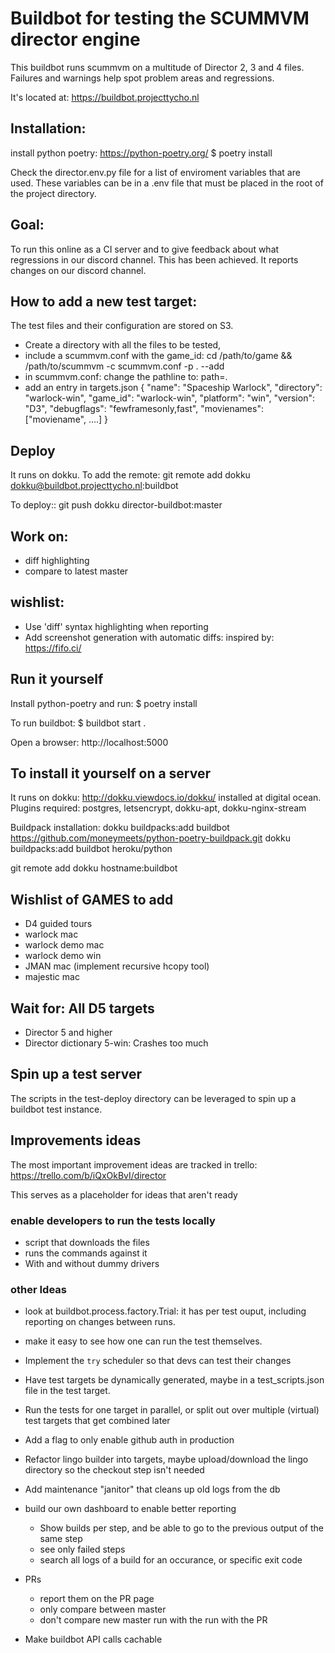 # Buildbot for testing the SCUMMVM director engine

This buildbot runs scummvm on a multitude of Director 2, 3 and 4 files.
Failures and warnings help spot problem areas and regressions.

It's located at: https://buildbot.projecttycho.nl

## Installation:
install python poetry: https://python-poetry.org/
$ poetry install

Check the director.env.py file for a list of enviroment variables that are used.
These variables can be in a .env file that must be placed in the root of the project directory.

## Goal:
To run this online as a CI server and to give feedback about what regressions in our discord channel.
This has been achieved. It reports changes on our discord channel.

## How to add a new test target:

The test files and their configuration are stored on S3.
- Create a directory with all the files to be tested,
- include a scummvm.conf with the game_id:
    cd /path/to/game && /path/to/scummvm -c scummvm.conf -p . --add
- in scummvm.conf: change the pathline to: path=.
- add an entry in targets.json
 {
        "name": "Spaceship Warlock",
        "directory": "warlock-win",
        "game_id": "warlock-win",
        "platform": "win",
        "version": "D3",
        "debugflags": "fewframesonly,fast",
        "movienames": ["moviename", ....]
 }


## Deploy

It runs on dokku. To add the remote:
    git remote add dokku dokku@buildbot.projecttycho.nl:buildbot

To deploy::
    git push dokku director-buildbot:master

## Work on:
- diff highlighting
- compare to latest master

## wishlist:
- Use 'diff' syntax highlighting when reporting
- Add screenshot generation with automatic diffs: inspired by: https://fifo.ci/

## Run it yourself

Install python-poetry and run:
$ poetry install

To run buildbot:
$ buildbot start .

Open a browser: http://localhost:5000

## To install it yourself on a server

It runs on dokku: http://dokku.viewdocs.io/dokku/
installed at digital ocean.
Plugins required: postgres, letsencrypt, dokku-apt, dokku-nginx-stream

Buildpack installation:
dokku buildpacks:add buildbot https://github.com/moneymeets/python-poetry-buildpack.git
dokku buildpacks:add buildbot heroku/python

git remote add dokku hostname:buildbot

## Wishlist of GAMES to add
- D4 guided tours
- warlock mac
- warlock demo mac
- warlock demo win
- JMAN mac (implement recursive hcopy tool)
- majestic mac

## Wait for: All D5 targets
- Director 5 and higher
- Director dictionary 5-win: Crashes too much

## Spin up a test server
The scripts in the test-deploy directory can be leveraged to
spin up a buildbot test instance.

## Improvements ideas

The most important improvement ideas are tracked in trello:
https://trello.com/b/iQxOkBvI/director

This serves as a placeholder for ideas that aren't ready

### enable developers to run the tests locally
- script that downloads the files
- runs the commands against it
- With and without dummy drivers

### other Ideas
- look at buildbot.process.factory.Trial: it has per test ouput, including reporting on changes between runs.
- make it easy to see how one can run the test themselves.
- Implement the `try` scheduler so that devs can test their changes
- Have test targets be dynamically generated, maybe in a test_scripts.json file in the test target.
- Run the tests for one target in parallel, or split out over multiple (virtual) test targets that get combined later

- Add a flag to only enable github auth in production
- Refactor lingo builder into targets, maybe upload/download the lingo directory so the checkout step isn't needed
- Add maintenance "janitor" that cleans up old logs from the db
- build our own dashboard to enable better reporting
    - Show builds per step, and be able to go to the previous output of the same step
    - see only failed steps
    - search all logs of a build for an occurance, or specific exit code
- PRs
    - report them on the PR page
    - only compare between master
    - don't compare new master run with the run with the PR
- Make buildbot API calls cachable